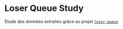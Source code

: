 # Loser Queue Study

Étude des données extraites grâce au projet [`loser-queue`](https://github.com/mathiasgout/loser-queue)